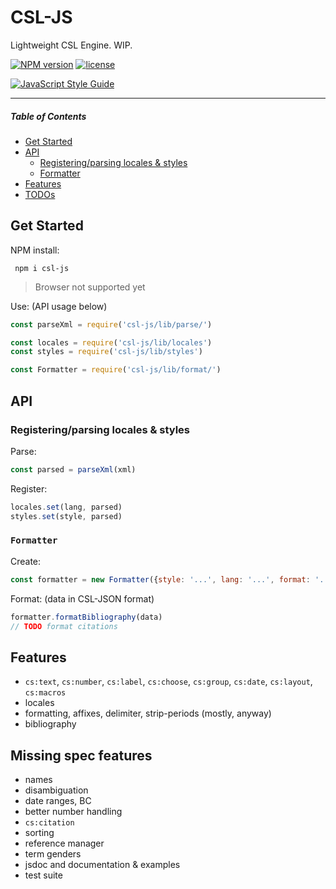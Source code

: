 # CSL-JS

Lightweight CSL Engine. WIP.

[![NPM version](https://img.shields.io/npm/v/csl-js.svg)](https://www.npmjs.org/csl-js)
[![license](https://img.shields.io/github/license/larsgw/csl-js.svg)](https://github.com/larsgw/csl-js/blob/master/LICENSE.md)

[![JavaScript Style Guide](https://cdn.rawgit.com/standard/standard/master/badge.svg)](https://github.com/standard/standard)

---

##### Table of Contents

* [Get Started](#get-started)
* [API](#api)
    * [Registering/parsing locales & styles](#registering--parsing-locales---styles)
    * [Formatter](#formatter)
* [Features](#features)
* [TODOs](#todos)

## Get Started

NPM install:

     npm i csl-js

> Browser not supported yet

Use: (API usage below)

```js
const parseXml = require('csl-js/lib/parse/')

const locales = require('csl-js/lib/locales')
const styles = require('csl-js/lib/styles')

const Formatter = require('csl-js/lib/format/')
```

## API

### Registering/parsing locales & styles

Parse:

```js
const parsed = parseXml(xml)
```

Register:

```js
locales.set(lang, parsed)
styles.set(style, parsed)
```

### `Formatter`

Create:

```js
const formatter = new Formatter({style: '...', lang: '...', format: '...'})
```

Format: (data in CSL-JSON format)

```js
formatter.formatBibliography(data)
// TODO format citations
```

## Features

* `cs:text`, `cs:number`, `cs:label`, `cs:choose`, `cs:group`, `cs:date`, `cs:layout`, `cs:macros`
* locales
* formatting, affixes, delimiter, strip-periods (mostly, anyway)
* bibliography

## Missing spec features

* names
* disambiguation
* date ranges, BC
* better number handling
* `cs:citation`
* sorting
* reference manager
* term genders
* jsdoc and documentation & examples
* test suite
